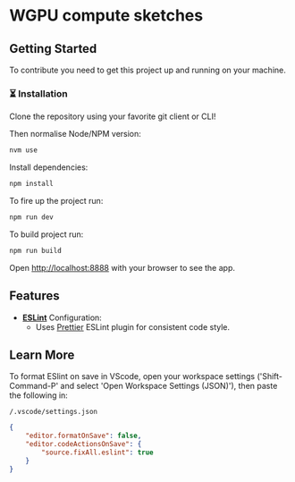 # WGPU compute sketches

## Getting Started

To
contribute
you need
to get
this
project up
and
running on
your
machine.

### ⏳ Installation

Clone the
repository
using your
favorite
git client
or CLI!

Then
normalise
Node/NPM
version:

```bash
nvm use
```

Install
dependencies:

```bash
npm install
```

To fire up
the
project
run:

```bash
npm run dev
```

To build
project
run:

```bash
npm run build
```

Open
[http://localhost:8888](http://localhost:8888)
with your
browser to
see the
app.

## Features

-   **[ESLint](https://eslint.org/)**
    Configuration:
    -   Uses
        [Prettier](https://prettier.io/)
        ESLint
        plugin
        for
        consistent
        code
        style.

## Learn More

To format
ESlint on
save in
VScode,
open your
workspace
settings
('Shift-Command-P'
and select
'Open
Workspace
Settings
(JSON)'),
then paste
the
following
in:

`/.vscode/settings.json`

```json
{
	"editor.formatOnSave": false,
	"editor.codeActionsOnSave": {
		"source.fixAll.eslint": true
	}
}
```
